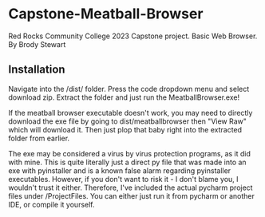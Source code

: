 # Capstone-Meatball-Browser
Red Rocks Community College 2023 Capstone project. Basic Web Browser.
By Brody Stewart

## Installation
Navigate into the /dist/ folder.
Press the code dropdown menu and select download zip.
Extract the folder and just run the MeatballBrowser.exe!

If the meatball browser executable doesn't work, you may need to directly download the exe file by going to dist/meatballbrowser then "View Raw" which will download it. Then just plop that baby right into the extracted folder from earlier.

The exe may be considered a virus by virus protection programs, as it did with mine.
This is quite literally just a direct py file that was made into an exe with pyinstaller and is a known false alarm regarding pyinstaller executables.
However, if you don't want to risk it - I don't blame you, I wouldn't trust it either. Therefore, I've included the actual pycharm project files under /ProjectFiles. You can either just run it from pycharm or another IDE, or compile it yourself.
